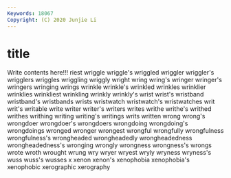 ```yaml
---
Keywords: 18067
Copyright: (C) 2020 Junjie Li
---
```


# title

Write contents here!!!
riest 
wriggle 
wriggle's 
wriggled 
wriggler 
wriggler's 
wrigglers 
wriggles 
wriggling
wriggly 
wright 
wring 
wring's 
wringer 
wringer's 
wringers 
wringing 
wrings 
wrinkle
wrinkle's 
wrinkled 
wrinkles 
wrinklier 
wrinklies 
wrinkliest 
wrinkling 
wrinkly 
wrinkly's 
wrist
wrist's 
wristband 
wristband's 
wristbands 
wrists 
wristwatch 
wristwatch's 
wristwatches 
writ 
writ's
writable 
write 
writer 
writer's 
writers 
writes 
writhe 
writhe's 
writhed 
writhes
writhing 
writing 
writing's 
writings 
writs 
written 
wrong 
wrong's 
wrongdoer 
wrongdoer's
wrongdoers 
wrongdoing 
wrongdoing's 
wrongdoings 
wronged 
wronger 
wrongest 
wrongful 
wrongfully 
wrongfulness
wrongfulness's 
wrongheaded 
wrongheadedly 
wrongheadedness 
wrongheadedness's 
wronging 
wrongly 
wrongness 
wrongness's 
wrongs
wrote 
wroth 
wrought 
wrung 
wry 
wryer 
wryest 
wryly 
wryness 
wryness's
wuss 
wuss's 
wusses 
x 
xenon 
xenon's 
xenophobia 
xenophobia's 
xenophobic 
xerographic
xerography 

